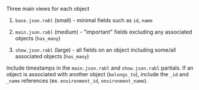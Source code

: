 Three main views for each object

1. `base.json.rabl` (small) - minimal fields such as `id`, `name`

2. `main.json.rabl` (medium) - "important" fields excluding any associated objects (`has_many`)

3. `show.json.rabl` (large) - all fields on an object including some/all associated objects (`has_many`)

Include timestamps in the `main.json.rabl` and `show.json.rabl` partials. If an object is associated with another object (`belongs_to`), include the `_id` and `_name` references (ex. `environment_id`, `environment_name`).
